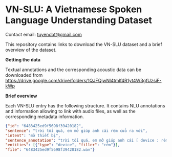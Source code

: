 # VN-SLU: A Vietnamese Spoken Language Understanding Dataset

Contact email: tuyencbt@gmail.com

This repository contains links to download the VN-SLU dataset and a brief overview of the dataset.

**Getting the data** 

Textual annotations and the corresponding acoustic data can be downloaded from https://drive.google.com/drive/folders/1QJFQjwNl4tmlf4R1yt4W3gfUzsiF-kWp 

**Brief overview** 

Each VN-SLU entry has the following structure. It contains NLU annotations and information allowing to link with audio files, as well as the corresponding metadata information.

```json
{"id": "6483425ed9f5698f39420182",
"sentence": "trời tối quá, em mở giúp anh cái rèm cửa ra với",
"intent": "mở thiết bị",
"sentence_annotation": "trời tối quá, em mở giúp anh cái [ device : rèm ] cửa ra với",
"entities": [{"type": "device", "filler": "rèm"}],
"file": "6483425ed9f5698f39420182.wav"}